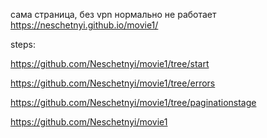 сама страница, без vpn нормально не работает 
https://neschetnyi.github.io/movie1/

steps:

https://github.com/Neschetnyi/movie1/tree/start

https://github.com/Neschetnyi/movie1/tree/errors

https://github.com/Neschetnyi/movie1/tree/paginationstage

https://github.com/Neschetnyi/movie1
